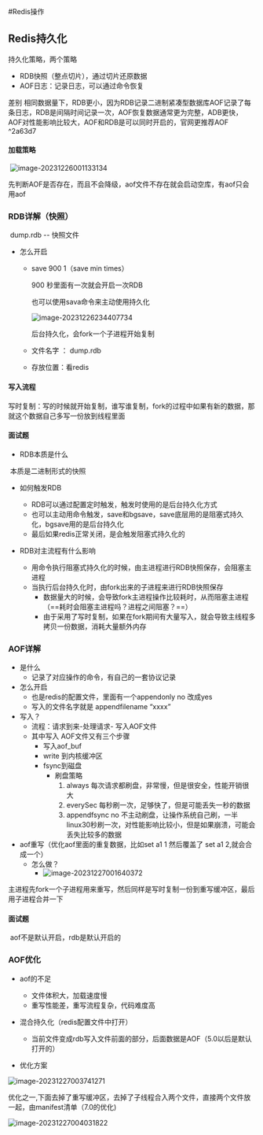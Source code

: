 #Redis操作 
## Redis持久化

持久化策略，两个策略

- RDB快照（整点切片），通过切片还原数据
- AOF日志：记录日志，可以通过命令恢复

差别
	​相同数据量下，RDB更小，因为RDB记录二进制紧凑型数据库
	​AOF记录了每条日志，RDB是间隔时间记录一次，AOF恢复数据通常更为完整，ADB更快，
	AOF对性能影响比较大，AOF和RDB是可以同时开启的，官网更推荐AOF ^2a63d7



#### 加载策略

​	![image-20231226001133134](D:\\study\img\image-20231226001133134.png)



先判断AOF是否存在，而且不会降级，aof文件不存在就会启动空库，有aof只会用aof

### RDB详解（快照）

​	dump.rdb -- 快照文件



- 怎么开启

  - save 900 1（save min times）

    900 秒里面有一次就会开启一次RDB

    也可以使用sava命令来主动使用持久化

    ![image-20231226234407734](D:\\study\img\image-20231226234407734.png)

    后台持久化，会fork一个子进程开始复制

  - 文件名字 ： dump.rdb

  - 存放位置：看redis

#### 写入流程

​	写时复制：写的时候就开始复制，谁写谁复制，fork的过程中如果有新的数据，那就这个数据自己多写一份放到线程里面



#### 面试题

- RDB本质是什么

​	本质是二进制形式的快照

- 如何触发RDB
  - RDB可以通过配置定时触发，触发时使用的是后台持久化方式
  - 也可以主动用命令触发，save和bgsave，save底层用的是阻塞式持久化，bgsave用的是后台持久化
  - 最后如果redis正常关闭，是会触发阻塞式持久化的

- RDB对主流程有什么影响
  - 用命令执行阻塞式持久化的时候，由主进程进行RDB快照保存，会阻塞主进程
  - 当执行后台持久化时，由fork出来的子进程来进行RDB快照保存
    - 数据量大的时候，会导致fork主进程操作比较耗时，从而阻塞主进程（==耗时会阻塞主进程吗？进程之间阻塞？==）
    - 由于采用了写时复制，如果在fork期间有大量写入，就会导致主线程多拷贝一份数据，消耗大量额外内存

### AOF详解

 - 是什么
   	- 记录了对应操作的命令，有自己的一套协议记录
 - 怎么开启
   	- 也是redis的配置文件，里面有一个appendonly no 改成yes
   	- 写入的文件名字就是 appendfilename “xxxx”
 - 写入？
   	- 流程：请求到来-处理请求- 写入AOF文件
    - 其中写入 AOF文件又有三个步骤
      	- 写入aof_buf
      	- write 到内核缓冲区
       - fsync到磁盘
          - 刷盘策略
            1. always 每次请求都刷盘，非常慢，但是很安全，性能开销很大
            2. everySec 每秒刷一次，足够快了，但是可能丢失一秒的数据
            3. appendfsync no 不主动刷盘，让操作系统自己刷，一半linux30秒刷一次，对性能影响比较小，但是如果崩溃，可能会丢失比较多的数据
 - aof重写（优化aof里面的重复数据，比如set a1 1 然后覆盖了 set a1 2,就会合成一个）
    - 怎么做？
      	- ![image-20231227001640372](D:\\study\img\image-20231227001640372.png)

主进程先fork一个子进程用来重写，然后同样是写时复制一份到重写缓冲区，最后用子进程合并一下

#### 面试题

​	aof不是默认开启，rdb是默认开启的

### AOF优化

- aof的不足

  - 文件体积大，加载速度慢
  - 重写性能差，重写流程复杂，代码难度高

- 混合持久化（redis配置文件中打开）

  - 当前文件变成rdb写入文件前面的部分，后面数据是AOF（5.0以后是默认打开的）

  

- 优化方案

![image-20231227003741271](D:\\study\img\image-20231227003741271.png)

优化之一,下面去掉了重写缓冲区，去掉了子线程合入两个文件，直接两个文件放一起，由manifest清单（7.0的优化)

![image-20231227004031822](D:\\study\img\image-20231227004031822.png)



